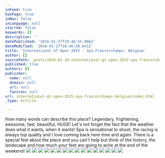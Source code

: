 ```yaml
---
inFeed: true
hasPage: true
inNav: false
inLanguage: null
starred: false
keywords: []
description: ''
datePublished: '2016-01-27T10:46:55.066Z'
dateModified: '2016-01-27T10:46:49.641Z'
title: 'International GT Open 2015 - Spa-Francorchamps, Belgium'
author: []
sourcePath: _posts/2016-01-20-international-gt-open-2015-spa-francorchamps-belgium.md
published: true
authors: []
publisher:
  name: null
  domain: null
  url: null
  favicon: null
url: international-gt-open-2015-spa-francorchamps-belgium/index.html
_type: Article

---
```

How many words can describe this place? Legendary, frightening, awesome, fast, beautiful, HUGE! Let's not forget the fact that the weather does what it wants, when it wants! Spa is sensational to shoot, the racing is always top quality and I love coming back here time and again. There is a special feel about the place and you can't help but think of the history, the landscape and how much your feet are going to ache at the end of the weekend!
![](https://the-grid-user-content.s3-us-west-2.amazonaws.com/0011b7a8-d147-42b4-9d9d-a8daf046ee44.jpg)
![](https://the-grid-user-content.s3-us-west-2.amazonaws.com/e148ad92-8809-4b09-bacc-f751385dba4e.jpg)
![](https://the-grid-user-content.s3-us-west-2.amazonaws.com/65fbc569-e012-4b55-a2f5-a7bc9dcf0198.jpg)
![](https://the-grid-user-content.s3-us-west-2.amazonaws.com/803cf38e-3b9a-4663-80ea-71938450bb4c.jpg)
![](https://the-grid-user-content.s3-us-west-2.amazonaws.com/41590c77-77ea-46d0-9e03-8d7e1df9d3da.jpg)
![](https://the-grid-user-content.s3-us-west-2.amazonaws.com/ffa3c425-9d48-487c-9cad-630ebb9d9ae4.jpg)
![](https://the-grid-user-content.s3-us-west-2.amazonaws.com/70c29de5-122e-4d63-ac6b-c612ca25d114.jpg)
![](https://the-grid-user-content.s3-us-west-2.amazonaws.com/3931c995-deed-47a0-97fc-b86686514254.jpg)
![](https://the-grid-user-content.s3-us-west-2.amazonaws.com/92ff9341-be57-45ba-97d2-e66521ac97ac.jpg)
![](https://the-grid-user-content.s3-us-west-2.amazonaws.com/b625f435-4d6e-4b6d-894e-463b07d05930.jpg)
![](https://the-grid-user-content.s3-us-west-2.amazonaws.com/4cffe3ad-cfc3-4d48-a77a-3a2e006e1f50.jpg)
![](https://the-grid-user-content.s3-us-west-2.amazonaws.com/eec14667-af79-4337-98af-e6ff72e477f8.jpg)
![](https://the-grid-user-content.s3-us-west-2.amazonaws.com/fc05194a-f622-4512-93b8-272fd64577aa.jpg)
![](https://the-grid-user-content.s3-us-west-2.amazonaws.com/6b4f82d5-eecb-479c-a2ba-ae407c3a9ce2.jpg)
![](https://the-grid-user-content.s3-us-west-2.amazonaws.com/79eb4bd1-d66b-4fe2-8bbe-9a1f75237148.jpg)
![](https://the-grid-user-content.s3-us-west-2.amazonaws.com/3f3955e0-892c-4a10-9c2b-a933f057547b.jpg)